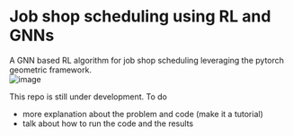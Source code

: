 # Job shop scheduling using RL and GNNs
A  GNN based RL algorithm for job shop scheduling leveraging the pytorch geometric framework.\
![image](https://github.com/user-attachments/assets/1f8a9660-d980-40fa-a274-3aa2e36707db)


This repo is still under development. To do

- more explanation about the problem and code (make it a tutorial)
- talk about how to run the code and the results
